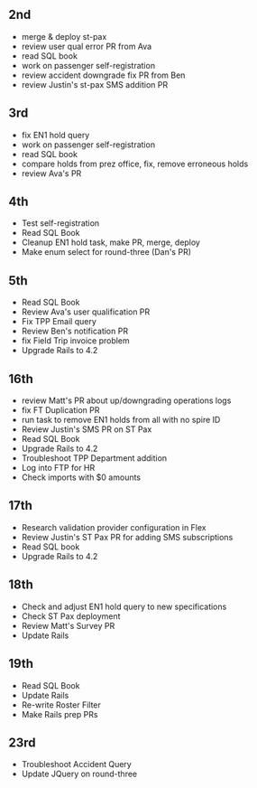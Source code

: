 ## 2nd
- merge & deploy st-pax
- review user qual error PR from Ava
- read SQL book
- work on passenger self-registration
- review accident downgrade fix PR from Ben
- review Justin's st-pax SMS addition PR
## 3rd
- fix EN1 hold query 
- work on passenger self-registration
- read SQL book
- compare holds from prez office, fix, remove erroneous holds
- review Ava's PR
## 4th
- Test self-registration
- Read SQL Book
- Cleanup EN1 hold task, make PR, merge, deploy
- Make enum select for round-three (Dan's PR)
## 5th
- Read SQL Book
- Review Ava's user qualification PR
- Fix TPP Email query
- Review Ben's notification PR
- fix Field Trip invoice problem
- Upgrade Rails to 4.2
## 16th
- review Matt's PR about up/downgrading operations logs
- fix FT Duplication PR
- run task to remove EN1 holds from all with no spire ID
- Review Justin's SMS PR on ST Pax
- Read SQL Book
- Upgrade Rails to 4.2
- Troubleshoot TPP Department addition
- Log into FTP for HR
- Check imports with $0 amounts
## 17th
- Research validation provider configuration in Flex
- Review Justin's ST Pax PR for adding SMS subscriptions
- Read SQL book
- Upgrade Rails to 4.2
## 18th
- Check and adjust EN1 hold query to new specifications
- Check ST Pax deployment
- Review Matt's Survey PR
- Update Rails
## 19th
- Read SQL Book
- Update Rails
- Re-write Roster Filter
- Make Rails prep PRs
## 23rd
- Troubleshoot Accident Query
- Update JQuery on round-three
